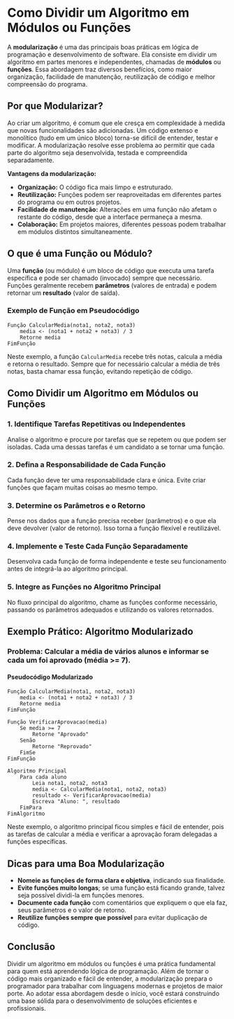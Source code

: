 
# Como Dividir um Algoritmo em Módulos ou Funções

A **modularização** é uma das principais boas práticas em lógica de programação e desenvolvimento de software. Ela consiste em dividir um algoritmo em partes menores e independentes, chamadas de **módulos** ou **funções**. Essa abordagem traz diversos benefícios, como maior organização, facilidade de manutenção, reutilização de código e melhor compreensão do programa.

## Por que Modularizar?

Ao criar um algoritmo, é comum que ele cresça em complexidade à medida que novas funcionalidades são adicionadas. Um código extenso e monolítico (tudo em um único bloco) torna-se difícil de entender, testar e modificar. A modularização resolve esse problema ao permitir que cada parte do algoritmo seja desenvolvida, testada e compreendida separadamente.

**Vantagens da modularização:**
- **Organização:** O código fica mais limpo e estruturado.
- **Reutilização:** Funções podem ser reaproveitadas em diferentes partes do programa ou em outros projetos.
- **Facilidade de manutenção:** Alterações em uma função não afetam o restante do código, desde que a interface permaneça a mesma.
- **Colaboração:** Em projetos maiores, diferentes pessoas podem trabalhar em módulos distintos simultaneamente.

## O que é uma Função ou Módulo?

Uma **função** (ou módulo) é um bloco de código que executa uma tarefa específica e pode ser chamado (invocado) sempre que necessário. Funções geralmente recebem **parâmetros** (valores de entrada) e podem retornar um **resultado** (valor de saída).

### Exemplo de Função em Pseudocódigo

```pseudocode
Função CalcularMedia(nota1, nota2, nota3)
    media <- (nota1 + nota2 + nota3) / 3
    Retorne media
FimFunção
```

Neste exemplo, a função `CalcularMedia` recebe três notas, calcula a média e retorna o resultado. Sempre que for necessário calcular a média de três notas, basta chamar essa função, evitando repetição de código.

## Como Dividir um Algoritmo em Módulos ou Funções

### 1. **Identifique Tarefas Repetitivas ou Independentes**
Analise o algoritmo e procure por tarefas que se repetem ou que podem ser isoladas. Cada uma dessas tarefas é um candidato a se tornar uma função.

### 2. **Defina a Responsabilidade de Cada Função**
Cada função deve ter uma responsabilidade clara e única. Evite criar funções que façam muitas coisas ao mesmo tempo.

### 3. **Determine os Parâmetros e o Retorno**
Pense nos dados que a função precisa receber (parâmetros) e o que ela deve devolver (valor de retorno). Isso torna a função flexível e reutilizável.

### 4. **Implemente e Teste Cada Função Separadamente**
Desenvolva cada função de forma independente e teste seu funcionamento antes de integrá-la ao algoritmo principal.

### 5. **Integre as Funções no Algoritmo Principal**
No fluxo principal do algoritmo, chame as funções conforme necessário, passando os parâmetros adequados e utilizando os valores retornados.

## Exemplo Prático: Algoritmo Modularizado

### Problema: Calcular a média de vários alunos e informar se cada um foi aprovado (média >= 7).

#### Pseudocódigo Modularizado

```pseudocode
Função CalcularMedia(nota1, nota2, nota3)
    media <- (nota1 + nota2 + nota3) / 3
    Retorne media
FimFunção

Função VerificarAprovacao(media)
    Se media >= 7
        Retorne "Aprovado"
    Senão
        Retorne "Reprovado"
    FimSe
FimFunção

Algoritmo Principal
    Para cada aluno
        Leia nota1, nota2, nota3
        media <- CalcularMedia(nota1, nota2, nota3)
        resultado <- VerificarAprovacao(media)
        Escreva "Aluno: ", resultado
    FimPara
FimAlgoritmo
```

Neste exemplo, o algoritmo principal ficou simples e fácil de entender, pois as tarefas de calcular a média e verificar a aprovação foram delegadas a funções específicas.

## Dicas para uma Boa Modularização

- **Nomeie as funções de forma clara e objetiva**, indicando sua finalidade.
- **Evite funções muito longas**; se uma função está ficando grande, talvez seja possível dividi-la em funções menores.
- **Documente cada função** com comentários que expliquem o que ela faz, seus parâmetros e o valor de retorno.
- **Reutilize funções sempre que possível** para evitar duplicação de código.

## Conclusão

Dividir um algoritmo em módulos ou funções é uma prática fundamental para quem está aprendendo lógica de programação. Além de tornar o código mais organizado e fácil de entender, a modularização prepara o programador para trabalhar com linguagens modernas e projetos de maior porte. Ao adotar essa abordagem desde o início, você estará construindo uma base sólida para o desenvolvimento de soluções eficientes e profissionais.
```
